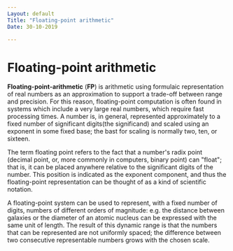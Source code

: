 ```yaml
---
Layout: default
Title: "Floating-point arithmetic"
Date: 30-10-2019

---
```


# Floating-point arithmetic

**Floating-point-arithmetic** (**FP**) is arithmetic using formulaic representation of real numbers as an approximation to support a trade-off between range and precision. For this reason, floating-point computation is often found in systems which include a very large real numbers, which require fast processing times. A number is, in general, represented approximately to a fixed number of significant digits(the significand) and scaled using an exponent in some fixed base; the bast for scaling is normally two, ten, or sixteen.

The term floating point refers to the fact that a number's radix point (decimal point, or, more commonly in computers, binary point) can "float"; that is, it can be placed anywhere relative to the significant digits of the number. This position is indicated as the exponent component, and thus the floating-point representation can be thought of as a kind of scientific notation.

A floating-point system can be used to represent, with a fixed number of digits, numbers of different orders of magnitude: e.g. the distance between galaxies or the diameter of an atomic nucleus can be expressed with the same unit of length. The result of this dynamic range is that the numbers that can be represented are not uniformly spaced; the difference between two consecutive representable numbers grows with the chosen scale.